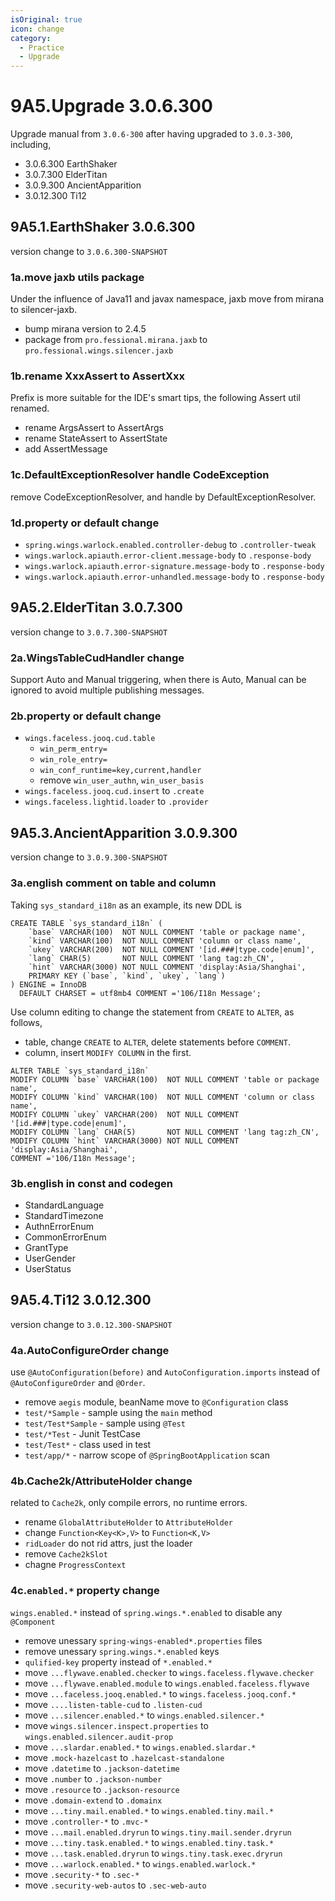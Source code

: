 ```yaml
---
isOriginal: true
icon: change
category:
  - Practice
  - Upgrade
---
```


# 9A5.Upgrade 3.0.6.300

Upgrade manual from `3.0.6-300` after having upgraded to `3.0.3-300`, including,

* 3.0.6.300 EarthShaker
* 3.0.7.300 ElderTitan
* 3.0.9.300 AncientApparition
* 3.0.12.300 Ti12

## 9A5.1.EarthShaker 3.0.6.300

version change to `3.0.6.300-SNAPSHOT`

### 1a.move jaxb utils package

Under the influence of Java11 and javax namespace, jaxb move from mirana to silencer-jaxb.

* bump mirana version to 2.4.5
* package from `pro.fessional.mirana.jaxb` to `pro.fessional.wings.silencer.jaxb`

### 1b.rename XxxAssert to AssertXxx

Prefix is more suitable for the IDE's smart tips, the following Assert util renamed.

* rename ArgsAssert to AssertArgs
* rename StateAssert to AssertState
* add AssertMessage

### 1c.DefaultExceptionResolver handle CodeException

remove CodeExceptionResolver, and handle by DefaultExceptionResolver.

### 1d.property or default change

* `spring.wings.warlock.enabled.controller-debug` to `.controller-tweak`
* `wings.warlock.apiauth.error-client.message-body` to `.response-body`
* `wings.warlock.apiauth.error-signature.message-body` to `.response-body`
* `wings.warlock.apiauth.error-unhandled.message-body` to `.response-body`

## 9A5.2.ElderTitan 3.0.7.300

version change to `3.0.7.300-SNAPSHOT`

### 2a.WingsTableCudHandler change

Support Auto and Manual triggering, when there is Auto,
Manual can be ignored to avoid multiple publishing messages.

### 2b.property or default change

* `wings.faceless.jooq.cud.table`
  - `win_perm_entry=`
  - `win_role_entry=`
  - `win_conf_runtime=key,current,handler`
  - remove `win_user_authn`, `win_user_basis`
* `wings.faceless.jooq.cud.insert` to `.create`
* `wings.faceless.lightid.loader` to `.provider`

## 9A5.3.AncientApparition 3.0.9.300

version change to `3.0.9.300-SNAPSHOT`

### 3a.english comment on table and column

Taking `sys_standard_i18n` as an example, its new DDL is

```mysql
CREATE TABLE `sys_standard_i18n` (
    `base` VARCHAR(100)  NOT NULL COMMENT 'table or package name',
    `kind` VARCHAR(100)  NOT NULL COMMENT 'column or class name',
    `ukey` VARCHAR(200)  NOT NULL COMMENT '[id.###|type.code|enum]',
    `lang` CHAR(5)       NOT NULL COMMENT 'lang tag:zh_CN',
    `hint` VARCHAR(3000) NOT NULL COMMENT 'display:Asia/Shanghai',
    PRIMARY KEY (`base`, `kind`, `ukey`, `lang`)
) ENGINE = InnoDB
  DEFAULT CHARSET = utf8mb4 COMMENT ='106/I18n Message';
```

Use column editing to change the statement from `CREATE` to `ALTER`, as follows,

* table, change `CREATE` to `ALTER`, delete statements before `COMMENT`.
* column, insert `MODIFY COLUMN` in the first.

```mysql
ALTER TABLE `sys_standard_i18n` 
MODIFY COLUMN `base` VARCHAR(100)  NOT NULL COMMENT 'table or package name',
MODIFY COLUMN `kind` VARCHAR(100)  NOT NULL COMMENT 'column or class name',
MODIFY COLUMN `ukey` VARCHAR(200)  NOT NULL COMMENT '[id.###|type.code|enum]',
MODIFY COLUMN `lang` CHAR(5)       NOT NULL COMMENT 'lang tag:zh_CN',
MODIFY COLUMN `hint` VARCHAR(3000) NOT NULL COMMENT 'display:Asia/Shanghai',
COMMENT ='106/I18n Message';
```

### 3b.english in const and codegen

* StandardLanguage
* StandardTimezone
* AuthnErrorEnum
* CommonErrorEnum
* GrantType
* UserGender
* UserStatus

## 9A5.4.Ti12 3.0.12.300

version change to `3.0.12.300-SNAPSHOT`

### 4a.AutoConfigureOrder change

use `@AutoConfiguration(before)` and `AutoConfiguration.imports` instead of `@AutoConfigureOrder` and `@Order`.

* remove `aegis` module, beanName move to `@Configuration` class
* `test/*Sample` - sample using the `main` method
* `test/Test*Sample` - sample using `@Test`
* `test/*Test` - Junit TestCase
* `test/Test*` - class used in test
* `test/app/*` - narrow scope of `@SpringBootApplication` scan

### 4b.Cache2k/AttributeHolder change

related to `Cache2k`, only compile errors, no runtime errors.

* rename `GlobalAttributeHolder` to `AttributeHolder`
* change `Function<Key<K>,V>` to `Function<K,V>`
* `ridLoader` do not rid attrs, just the loader
* remove `Cache2kSlot`
* chagne `ProgressContext`

### 4c.`enabled.*` property change

`wings.enabled.*` instead of `spring.wings.*.enabled` to disable any `@Component`

* remove unessary `spring-wings-enabled*.properties` files
* remove unessary `spring.wings.*.enabled` keys
* `qulified-key` property instead of `*.enabled.*`
* move `...flywave.enabled.checker` to `wings.faceless.flywave.checker`
* move `...flywave.enabled.module` to `wings.enabled.faceless.flywave`
* move `...faceless.jooq.enabled.*` to `wings.faceless.jooq.conf.*`
* move `....listen-table-cud` to `.listen-cud`
* move `...silencer.enabled.*` to `wings.enabled.silencer.*`
* move `wings.silencer.inspect.properties` to `wings.enabled.silencer.audit-prop`
* move `...slardar.enabled.*` to `wings.enabled.slardar.*`
* move `.mock-hazelcast` to `.hazelcast-standalone`
* move `.datetime` to `.jackson-datetime`
* move `.number` to `.jackson-number`
* move `.resource` to `.jackson-resource`
* move `.domain-extend` to `.domainx`
* move `...tiny.mail.enabled.*` to `wings.enabled.tiny.mail.*`
* move `.controller-*` to `.mvc-*`
* move `...mail.enabled.dryrun` to `wings.tiny.mail.sender.dryrun`
* move `...tiny.task.enabled.*` to `wings.enabled.tiny.task.*`
* move `...task.enabled.dryrun` to `wings.tiny.task.exec.dryrun`
* move `...warlock.enabled.*` to `wings.enabled.warlock.*`
* move `.security-*` to `.sec-*`
* move `.security-web-autos` to `.sec-web-auto`
